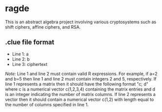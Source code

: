 # ragde
This is an abstract algebra project involving various cryptosystems such as shift ciphers, affine ciphers, and RSA.

## .clue file format

+ Line 1: a
+ Line 2: b
+ Line 3: ciphertext

*Note:* 
Line 1 and line 2 must contain valid R expressions. For example, if a=2 and b=5 then line 1 and line 2 must contain integers 2 and 5, respectively.
If line 1 represents a matrix then it should have the following format "c; d" where c is a numerical vector c(1,2,3,4) containing the matrix entries and d is an integer indicating the number of matrix columns.
If line 2 represents a vector then it should contain a numerical vector c(1,2) with length equal to the number of columns specified in line 1.
